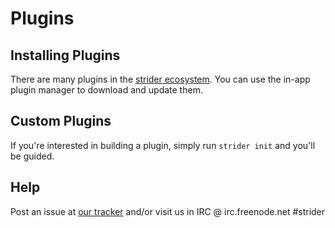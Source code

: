 # Plugins

## Installing Plugins

There are many plugins in the [strider ecosystem](https://github.com/Strider-CD/ecosystem-index). You can use the in-app plugin manager to download and update them.

## Custom Plugins

If you're interested in building a plugin, simply run `strider init` and you'll be guided.

## Help

Post an issue at [our tracker](https://github.com/Strider-CD/strider/issues) and/or visit us in IRC @ irc.freenode.net #strider 
